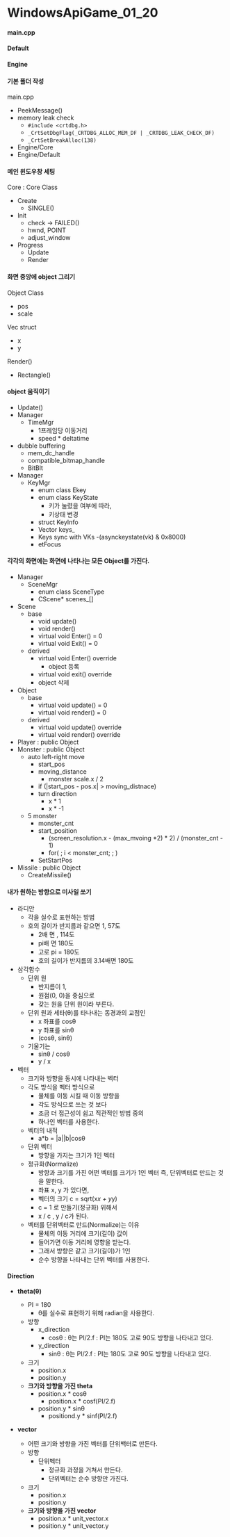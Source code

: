 # WindowsApiGame_01_20


#### main.cpp
#### Default
#### Engine


#### 기본 폴더 작성
main.cpp
- PeekMessage()
- memory leak check
  - `#include <crtdbg.h>` 
  - `_CrtSetDbgFlag(_CRTDBG_ALLOC_MEM_DF | _CRTDBG_LEAK_CHECK_DF)`
  - `_CrtSetBreakAlloc(138)`
- Engine/Core
- Engine/Default


#### 메인 윈도우창 세팅
Core : Core Class
- Create
  - SINGLE()
- Init
  - check -> FAILED()
  - hwnd, POINT
  - adjust_window 
- Progress
  - Update
  - Render


#### 화면 중앙에 object 그리기
Object Class
- pos
- scale

Vec struct
- x
- y

Render()
- Rectangle()


#### object 움직이기
- Update()
- Manager
  - TimeMgr
    - 1프레임당 이동거리
    - speed * deltatime
- dubble buffering
  - mem_dc_handle
  - compatible_bitmap_handle
  - BitBlt
- Manager
  - KeyMgr
    - enum class Ekey
    - enum class KeyState
      -  키가 눌렸을 여부에 따라,
      - 키상태 변경
    - struct KeyInfo
    - Vector<KeyInfo> keys_
    - Keys sync with VKs
      -(asynckeystate(vk) & 0x8000)
    - etFocus


#### 각각의 화면에는 화면에 나타나는 모든 Object를 가진다.
- Manager
  - SceneMgr
    - enum class SceneType
    - CScene* scenes_[]
- Scene
  - base
    - void update()
    - void render()
    - virtual void Enter() = 0
    - virtual void Exit() = 0
  - derived
    - virtual void Enter() override
      - object 등록
    - virtual void exit() override
    - object 삭제
- Object
  - base
    - virtual void update() = 0
    - virtual void render() = 0
  - derived
    - virtual void update() override
    - virtual void render() override
- Player : public Object
- Monster : public Object
  - auto left-right move
    - start_pos
    - moving_distance
      - monster scale.x / 2
    - if (|start_pos - pos.x| > moving_distnace)
    - turn direction
      - x * 1
      - x * -1
  - 5 monster
    - monster_cnt
    - start_position
      - (screen_resolution.x - (max_mvoing *2) * 2) / (monster_cnt - 1)
      - for( ; i < monster_cnt; ; )
    - SetStartPos
- Missile : public Object
  - CreateMissile()


#### 내가 원하는 방향으로 미사일 쏘기
- 라디안
  - 각을 실수로 표현하는 방법
  - 호의 길이가 반지름과 같으면 1, 57도
    - 2배 면 , 114도
    - pi배 면 180도
    - 고로 pi = 180도
    - 호의 길이가 반지름의 3.14배면 180도
- 삼각함수
  - 단위 원
    - 반지름이 1,
    - 원점(0, 0)을 중심으로
    - 갖는 원을 단위 원이라 부른다.
  - 단위 원과 세타(θ)를 타나내는 동경과의 교점인
    - x 좌표를 cosθ
    - y 좌표를 sinθ
    - (cosθ, sinθ)
  - 기울기는
    - sinθ / cosθ
    - y / x	
- 벡터
  - 크기와 방향을 동시에 나타내는 벡터
  - 각도 방식을 벡터 방식으로
    - 물체를 이동 시킬 때 이동 방향을
    - 각도 방식으로 쓰는 것 보다
    - 조금 더 접근성이 쉽고 직관적인 방법 중의
    - 하나인 벡터를 사용한다.
  - 벡터의 내적
    - a*b = |a||b|cosθ
  - 단위 벡터
    - 방향을 가지는 크기가 1인 벡터
  - 정규화(Normalize)
    - 방향과 크기를 가진 어떤 벡터를 크기가 1인 벡터 즉, 단위벡터로 만드는 것을 말한다.
    - 좌표 x, y 가 있다면,
    - 벡터의 크기 c = sqrt(x*x + y*y)
    - c = 1 로 만들기(정규화) 위해서
    - x / c , y / c가 된다.
  - 벡터를 단위벡터로 만드(Normalize)는 이유
    - 물체의 이동 거리에 크기(길이) 값이
    - 들어가면 이동 거리에 영향을 받는다.
    - 그래서 방향은 같고 크기(길이)가 1인
    - 순수 방향을 나타내는 단위 벡터를 사용한다.

#### Direction
- **theta(θ)**
  - PI = 180
    - θ를 실수로 표현하기 위해 radian을 사용한다.
  - 방향
    - x_direction
      - cosθ : θ는 PI/2.f : PI는 180도 고로 90도 방향을 나타내고 있다.
    - y_direction
      - sinθ : θ는 PI/2.f : PI는 180도 고로 90도 방향을 나타내고 있다.
  - 크기
    - position.x
    - position.y
  - **크기와 방향을 가진 theta**
    - position.x * cosθ
      - position.x * cosf(PI/2.f)
    - position.y * sinθ
      - positiond.y * sinf(PI/2.f)
  
- **vector**
  - 어떤 크기와 방향을 가진 벡터를 단위백터로 만든다.
  - 방향
    - 단위벡터
      - 정규화 과정을 거쳐서 만든다.
      - 단위벡터는 순수 방향만 가진다.
  - 크기
    - position.x
    - position.y
  - **크기와 방향을 가진 vector**
    - position.x * unit_vector.x
    - position.y * unit_vector.y
   






